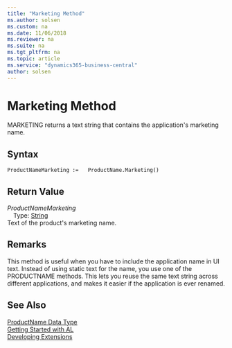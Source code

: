 ```yaml
---
title: "Marketing Method"
ms.author: solsen
ms.custom: na
ms.date: 11/06/2018
ms.reviewer: na
ms.suite: na
ms.tgt_pltfrm: na
ms.topic: article
ms.service: "dynamics365-business-central"
author: solsen
---
```

[//]: # (START>DO_NOT_EDIT)
[//]: # (IMPORTANT:Do not edit any of the content between here and the END>DO_NOT_EDIT.)
[//]: # (Any modifications should be made in the .xml files in the ModernDev repo.)
# Marketing Method
MARKETING returns a text string that contains the application's marketing name.

## Syntax
```
ProductNameMarketing :=   ProductName.Marketing()
```


## Return Value
*ProductNameMarketing*  
&emsp;Type: [String](../string/string-data-type.md)  
Text of the product's marketing name.  


[//]: # (IMPORTANT: END>DO_NOT_EDIT)

## Remarks
This method is useful when you have to include the application name in UI text. Instead of using static text for the name, you use one of the PRODUCTNAME methods. This lets you reuse the same text string across different applications, and makes it easier if the application is ever renamed.

## See Also
[ProductName Data Type](productname-data-type.md)  
[Getting Started with AL](../../devenv-get-started.md)  
[Developing Extensions](../../devenv-dev-overview.md)